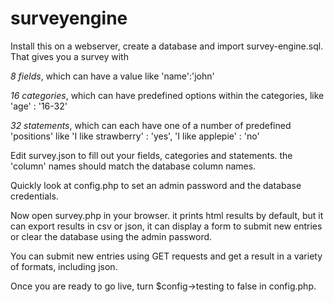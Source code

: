 # surveyengine

Install this on a webserver, create a database
and import survey-engine.sql. That gives you
a survey with 

*8 fields*, 
which can have a value
like 'name':'john'

*16 categories*, 
which can have predefined options within the categories,
like 'age' : '16-32'

*32 statements*,
which can each have one of a number of predefined 'positions'
like 'I like strawberry' : 'yes', 'I like applepie' : 'no'

Edit survey.json to fill out your 
fields, categories and statements.
the 'column' names should match the 
database column names.

Quickly look at config.php to set
an admin password and the database
credentials.

Now open survey.php in your browser. it
prints html results by default, but it
can export results in csv or json,
it can display a form to submit
new entries or clear the database
using the admin password.

You can submit new entries using GET 
requests and get a result in a variety
of formats, including json.

Once you are ready to go live, turn
$config->testing to false in config.php.





